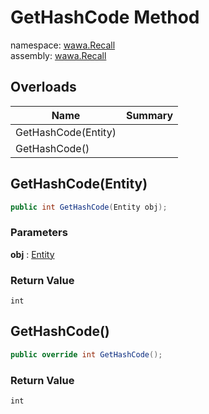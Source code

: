 # GetHashCode Method

namespace: [wawa\.Recall](../../wawa.Recall.md)<br />
assembly: [wawa\.Recall](../../../wawa.Recall.md)



## Overloads

| Name | Summary |
|------|---------|
| GetHashCode\(Entity\) |  |
| GetHashCode\(\) |  |

## GetHashCode\(Entity\)



```csharp
public int GetHashCode(Entity obj);
```

### Parameters

__obj__ : [Entity](../../../wawa.Recall/wawa.Recall/Entity.md)



### Return Value

`int`



## GetHashCode\(\)



```csharp
public override int GetHashCode();
```

### Return Value

`int`



